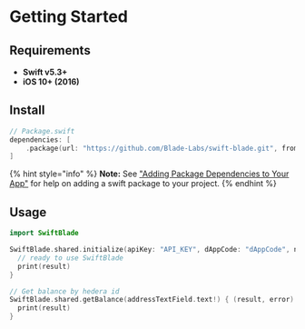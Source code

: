 # Getting Started

## Requirements

* **Swift v5.3+**
* **iOS 10+ (2016)**

## Install

```swift
// Package.swift
dependencies: [
    .package(url: "https://github.com/Blade-Labs/swift-blade.git", from: "0.6.17")
]
```

{% hint style="info" %}
**Note:** See ["Adding Package Dependencies to Your App"](https://developer.apple.com/documentation/swift\_packages/adding\_package\_dependencies\_to\_your\_app) for help on adding a swift package to your project.
{% endhint %}

## Usage

```swift
import SwiftBlade

SwiftBlade.shared.initialize(apiKey: "API_KEY", dAppCode: "dAppCode", network: .TESTNET) { (result, error) in
  // ready to use SwiftBlade
  print(result)
}

// Get balance by hedera id
SwiftBlade.shared.getBalance(addressTextField.text!) { (result, error) in
  print(result)
}
```
